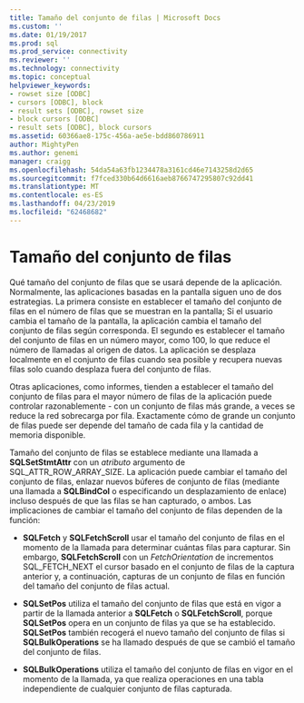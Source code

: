 ```yaml
---
title: Tamaño del conjunto de filas | Microsoft Docs
ms.custom: ''
ms.date: 01/19/2017
ms.prod: sql
ms.prod_service: connectivity
ms.reviewer: ''
ms.technology: connectivity
ms.topic: conceptual
helpviewer_keywords:
- rowset size [ODBC]
- cursors [ODBC], block
- result sets [ODBC], rowset size
- block cursors [ODBC]
- result sets [ODBC], block cursors
ms.assetid: 60366ae8-175c-456a-ae5e-bdd860786911
author: MightyPen
ms.author: genemi
manager: craigg
ms.openlocfilehash: 54da54a63fb1234478a3161cd46e7143258d2d65
ms.sourcegitcommit: f7fced330b64d6616aeb8766747295807c92dd41
ms.translationtype: MT
ms.contentlocale: es-ES
ms.lasthandoff: 04/23/2019
ms.locfileid: "62468682"
---
```

# <a name="rowset-size"></a>Tamaño del conjunto de filas
Qué tamaño del conjunto de filas que se usará depende de la aplicación. Normalmente, las aplicaciones basadas en la pantalla siguen uno de dos estrategias. La primera consiste en establecer el tamaño del conjunto de filas en el número de filas que se muestran en la pantalla; Si el usuario cambia el tamaño de la pantalla, la aplicación cambia el tamaño del conjunto de filas según corresponda. El segundo es establecer el tamaño del conjunto de filas en un número mayor, como 100, lo que reduce el número de llamadas al origen de datos. La aplicación se desplaza localmente en el conjunto de filas cuando sea posible y recupera nuevas filas solo cuando desplaza fuera del conjunto de filas.  
  
 Otras aplicaciones, como informes, tienden a establecer el tamaño del conjunto de filas para el mayor número de filas de la aplicación puede controlar razonablemente - con un conjunto de filas más grande, a veces se reduce la red sobrecarga por fila. Exactamente cómo de grande un conjunto de filas puede ser depende del tamaño de cada fila y la cantidad de memoria disponible.  
  
 Tamaño del conjunto de filas se establece mediante una llamada a **SQLSetStmtAttr** con un *atributo* argumento de SQL_ATTR_ROW_ARRAY_SIZE. La aplicación puede cambiar el tamaño del conjunto de filas, enlazar nuevos búferes de conjunto de filas (mediante una llamada a **SQLBindCol** o especificando un desplazamiento de enlace) incluso después de que las filas se han capturado, o ambos. Las implicaciones de cambiar el tamaño del conjunto de filas dependen de la función:  
  
-   **SQLFetch** y **SQLFetchScroll** usar el tamaño del conjunto de filas en el momento de la llamada para determinar cuántas filas para capturar. Sin embargo, **SQLFetchScroll** con un *FetchOrientation* de incrementos SQL_FETCH_NEXT el cursor basado en el conjunto de filas de la captura anterior y, a continuación, capturas de un conjunto de filas en función del tamaño del conjunto de filas actual.  
  
-   **SQLSetPos** utiliza el tamaño del conjunto de filas que está en vigor a partir de la llamada anterior a **SQLFetch** o **SQLFetchScroll**, porque **SQLSetPos** opera en un conjunto de filas ya que se ha establecido. **SQLSetPos** también recogerá el nuevo tamaño del conjunto de filas si **SQLBulkOperations** se ha llamado después de que se cambió el tamaño del conjunto de filas.  
  
-   **SQLBulkOperations** utiliza el tamaño del conjunto de filas en vigor en el momento de la llamada, ya que realiza operaciones en una tabla independiente de cualquier conjunto de filas capturada.
